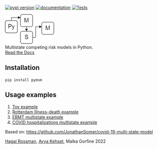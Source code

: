 [![pypi version](https://img.shields.io/pypi/v/pymsm)](https://pypi.org/project/pymsm/)
[![documentation](https://img.shields.io/badge/docs-mkdocs%20material-blue.svg?style=flat)](https://hrossman.github.io/pymsm)
[![Tests](https://github.com/hrossman/pymsm/workflows/Tests/badge.svg)](https://github.com/hrossman/pymsm/actions?workflow=Tests)  
  
![PyMSM](pymsm_icon.png)  
Multistate competing risk models in Python.  
[Read the Docs](https://hrossman.github.io/pymsm/)

## Installation
`pip install pymsm`

## Usage examples  
1. [Toy example](https://github.com/hrossman/pymsm/blob/main/src/pymsm/examples/first_example.ipynb)  
2. [Rotterdam Illness-death example](https://github.com/hrossman/pymsm/blob/main/src/pymsm/examples/rotterdam.ipynb)  
3. [EBMT multistate example](https://github.com/hrossman/pymsm/blob/main/src/pymsm/examples/ebmt.ipynb)  
4. [COVID hospitalizations multistate example](https://github.com/hrossman/pymsm/blob/main/src/pymsm/examples/covid_hosp_example.ipynb)  
  
Based on: https://github.com/JonathanSomer/covid-19-multi-state-model  
  
[Hagai Rossman](https://github.com/hrossman), [Ayya Kehset](https://github.com/ayya-keshet), Malka Gorfine  2022
